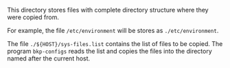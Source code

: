 This directory stores files with complete directory structure where they were copied from.

For example, the file `/etc/environment` will be stores as `./etc/environment`.

The file `./${HOST}/sys-files.list` contains the list of files to be copied. The program `bkp-configs` reads the list and copies the files into the directory named after the current host.
